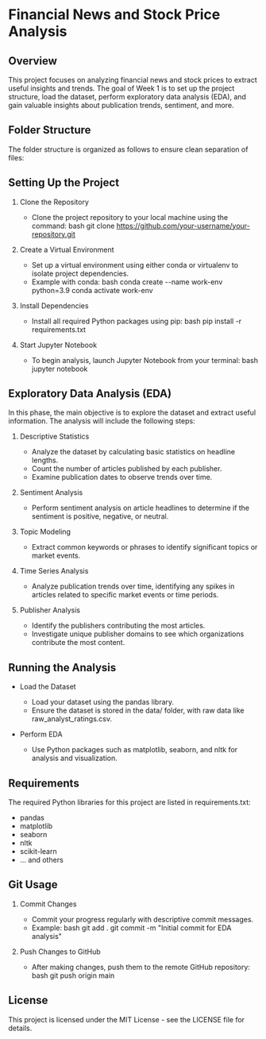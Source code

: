 # Financial News and Stock Price Analysis

## Overview

This project focuses on analyzing financial news and stock prices to extract useful insights and trends. The goal of Week 1 is to set up the project structure, load the dataset, perform exploratory data analysis (EDA), and gain valuable insights about publication trends, sentiment, and more.

## Folder Structure

The folder structure is organized as follows to ensure clean separation of files:

## Setting Up the Project

1. Clone the Repository
   - Clone the project repository to your local machine using the command:
     bash
     git clone https://github.com/your-username/your-repository.git
2. Create a Virtual Environment
   - Set up a virtual environment using either conda or virtualenv to isolate project dependencies.
   - Example with conda:
     bash
     conda create --name work-env python=3.9
     conda activate work-env
3. Install Dependencies

   - Install all required Python packages using pip:
     bash
     pip install -r requirements.txt

4. Start Jupyter Notebook
   - To begin analysis, launch Jupyter Notebook from your terminal:
     bash
     jupyter notebook

## Exploratory Data Analysis (EDA)

In this phase, the main objective is to explore the dataset and extract useful information. The analysis will include the following steps:

1. Descriptive Statistics

   - Analyze the dataset by calculating basic statistics on headline lengths.
   - Count the number of articles published by each publisher.
   - Examine publication dates to observe trends over time.

2. Sentiment Analysis
   - Perform sentiment analysis on article headlines to determine if the sentiment is positive, negative, or neutral.
3. Topic Modeling

   - Extract common keywords or phrases to identify significant topics or market events.

4. Time Series Analysis

   - Analyze publication trends over time, identifying any spikes in articles related to specific market events or time periods.

5. Publisher Analysis
   - Identify the publishers contributing the most articles.
   - Investigate unique publisher domains to see which organizations contribute the most content.

## Running the Analysis

- Load the Dataset

  - Load your dataset using the pandas library.
  - Ensure the dataset is stored in the data/ folder, with raw data like raw_analyst_ratings.csv.

- Perform EDA
  - Use Python packages such as matplotlib, seaborn, and nltk for analysis and visualization.

## Requirements

The required Python libraries for this project are listed in requirements.txt:

- pandas
- matplotlib
- seaborn
- nltk
- scikit-learn
- ... and others

## Git Usage

1. Commit Changes

   - Commit your progress regularly with descriptive commit messages.
   - Example:
     bash
     git add .
     git commit -m "Initial commit for EDA analysis"

2. Push Changes to GitHub
   - After making changes, push them to the remote GitHub repository:
     bash
     git push origin main

## License

This project is licensed under the MIT License - see the LICENSE file for details.
